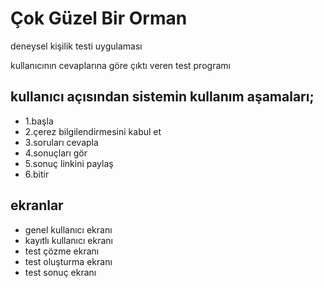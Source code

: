 # Çok Güzel Bir Orman
deneysel kişilik testi uygulaması

kullanıcının cevaplarına göre çıktı veren test programı

## kullanıcı açısından sistemin kullanım aşamaları;
- 1.başla
- 2.çerez bilgilendirmesini kabul et
- 3.soruları cevapla
- 4.sonuçları gör
- 5.sonuç linkini paylaş
- 6.bitir

## ekranlar
- genel kullanıcı ekranı 
- kayıtlı kullanıcı ekranı
- test çözme ekranı
- test oluşturma ekranı
- test sonuç ekranı
